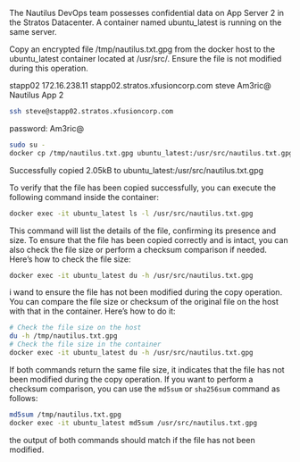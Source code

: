 The Nautilus DevOps team possesses confidential data on App Server 2 in the Stratos Datacenter. A container named ubuntu_latest is running on the same server.



Copy an encrypted file /tmp/nautilus.txt.gpg from the docker host to the ubuntu_latest container located at /usr/src/. Ensure the file is not modified during this operation.


stapp02	172.16.238.11	stapp02.stratos.xfusioncorp.com	steve	Am3ric@	Nautilus App 2

```bash
ssh steve@stapp02.stratos.xfusioncorp.com
```
password: Am3ric@

```bash
sudo su -
docker cp /tmp/nautilus.txt.gpg ubuntu_latest:/usr/src/nautilus.txt.gpg
```
Successfully copied 2.05kB to ubuntu_latest:/usr/src/nautilus.txt.gpg

To verify that the file has been copied successfully, you can execute the following command inside the container:

```bash
docker exec -it ubuntu_latest ls -l /usr/src/nautilus.txt.gpg
```

This command will list the details of the file, confirming its presence and size.
To ensure that the file has been copied correctly and is intact, you can also check the file size or perform a checksum comparison if needed. Here’s how to check the file size:

```bash
docker exec -it ubuntu_latest du -h /usr/src/nautilus.txt.gpg
```


i wand to ensure the file has not been modified during the copy operation. You can compare the file size or checksum of the original file on the host with that in the container. Here’s how to do it:
```bash
# Check the file size on the host
du -h /tmp/nautilus.txt.gpg
# Check the file size in the container
docker exec -it ubuntu_latest du -h /usr/src/nautilus.txt.gpg
```
If both commands return the same file size, it indicates that the file has not been modified during the copy operation. If you want to perform a checksum comparison, you can use the `md5sum` or `sha256sum` command as follows:

```bash
md5sum /tmp/nautilus.txt.gpg
docker exec -it ubuntu_latest md5sum /usr/src/nautilus.txt.gpg
```
the output of both commands should match if the file has not been modified.